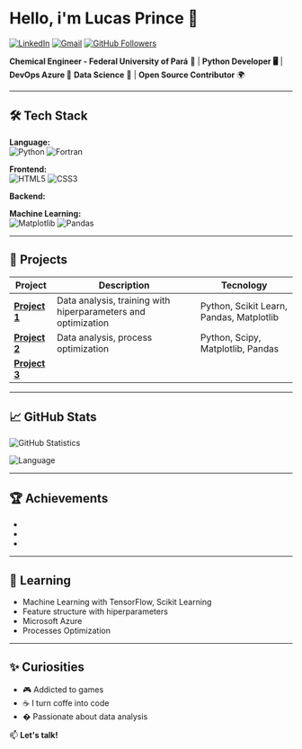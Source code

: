 # Hello, i'm Lucas Prince 👋

[![LinkedIn](https://img.shields.io/badge/LinkedIn-0077B5?style=for-the-badge&logo=linkedin&logoColor=white)](https://www.linkedin.com/in/lucas-s-prince/)
[![Gmail](https://img.shields.io/badge/Gmail-D14836?style=for-the-badge&logo=gmail&logoColor=white)](princeoratores@gmail.com)
[![GitHub Followers](https://img.shields.io/github/followers/seuuser?style=for-the-badge)](https://github.com/alamoprince)

**Chemical Engineer - Federal University of Pará** 🧪 |
**Python Developer 🖥️** | **DevOps Azure 🧰**
 **Data Science** 🚀 | **Open Source Contributor** 🌍

---

## 🛠️ Tech Stack

**Language:**  
![Python](https://img.shields.io/badge/Python-3776AB?style=flat-square&logo=python&logoColor=white)
![Fortran](https://img.shields.io/badge/Fortran-%23734F96.svg?style=for-the-badge&logo=fortran&logoColor=white)

**Frontend:**  
![HTML5](https://img.shields.io/badge/HTML5-E34F26?style=flat-square&logo=html5&logoColor=white)
![CSS3](https://img.shields.io/badge/CSS3-1572B6?style=flat-square&logo=css3&logoColor=white)

**Backend:**  


**Machine Learning:**  
![Matplotlib](https://img.shields.io/badge/Matplotlib-%23ffffff.svg?style=for-the-badge&logo=Matplotlib&logoColor=black)
![Pandas](https://img.shields.io/badge/pandas-%23150458.svg?style=for-the-badge&logo=pandas&logoColor=white)

---

## 📌 Projects

| Project | Description | Tecnology |
|---------|-----------|-------------|
| **[Project 1](https://github.com/alamoprince/futebol-analytics)** | Data analysis, training with hiperparameters and optimization | Python, Scikit Learn, Pandas, Matplotlib |
| **[Project 2](https://github.com/methanol_plant)** | Data analysis, process optimization | Python, Scipy, Matplotlib, Pandas |
| **[Project 3](https://github.com/link)** |  |  |

---

## 📈 GitHub Stats

![GitHub Statistics](https://github-readme-stats.vercel.app/api?username=alamoprince&show_icons=true&theme=radical)

![Language](https://github-readme-stats.vercel.app/api/top-langs/?username=alamoprince&layout=compact&theme=dark)

---

## 🏆 Achievements

- 
- 
- 

---

## 🌱 Learning

- Machine Learning with TensorFlow, Scikit Learning
- Feature structure with hiperparameters
- Microsoft Azure
- Processes Optimization

---

## ✨ Curiosities

- 🎮 Addicted to games
- ☕ I turn coffe into code
- � Passionate about data analysis

📫 **Let's talk!**
